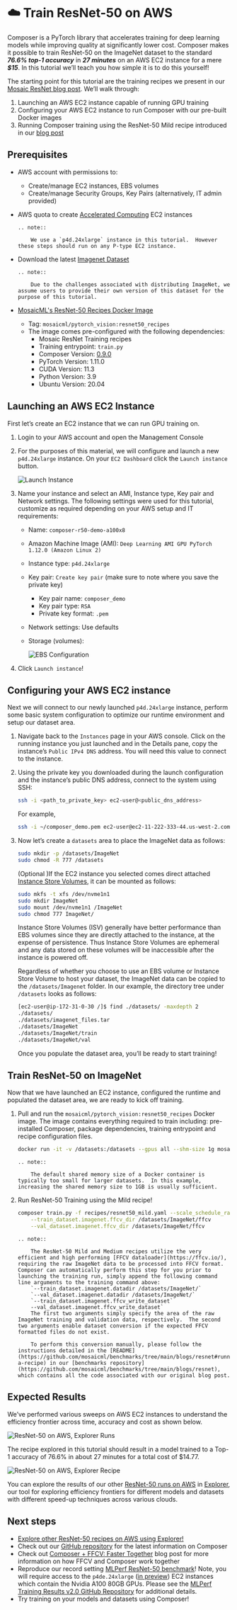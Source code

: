 # ☁️ Train ResNet-50 on AWS

Composer is a PyTorch library that accelerates training for deep learning models while improving quality at significantly lower cost.  Composer makes it possible to train ResNet-50 on the ImageNet dataset to the standard ***76.6% top-1 accuracy*** in ***27 minutes*** on an AWS EC2 instance for a mere ***$15***.  In this tutorial we’ll teach you how simple it is to do this yourself!

The starting point for this tutorial are the training recipes we present in our [Mosaic ResNet blog post](https://www.mosaicml.com/blog/mosaic-resnet).  We’ll walk through:

1. Launching an AWS EC2 instance capable of running GPU training
1. Configuring your AWS EC2 instance to run Composer with our pre-built Docker images
1. Running Composer training using the ResNet-50 Mild recipe introduced in our [blog post](https://www.mosaicml.com/blog/mosaic-resnet)

## Prerequisites

- AWS account with permissions to:
    - Create/manage EC2 instances, EBS volumes
    - Create/manage Security Groups, Key Pairs (alternatively, IT admin provided)
- AWS quota to create [Accelerated Computing](https://aws.amazon.com/ec2/instance-types/?trk=36c6da98-7b20-48fa-8225-4784bced9843&sc_channel=ps&sc_campaign=acquisition&sc_medium=ACQ-P|PS-GO|Brand|Desktop|SU|Compute|EC2|US|EN|Text&s_kwcid=AL!4422!3!536392622533!e!!g!!aws%20instance%20types&ef_id=CjwKCAjwi8iXBhBeEiwAKbUofUpKM9nHToU9fsBJKApR3ccQzKs3LxSJ97PKiW5SvFRFwW6BnYP5xxoCOTEQAvD_BwE:G:s&s_kwcid=AL!4422!3!536392622533!e!!g!!aws%20instance%20types#Accelerated_Computing) EC2 instances

    ```{eval-rst}
    .. note::

        We use a `p4d.24xlarge` instance in this tutorial.  However these steps should run on any P-type EC2 instance.

    ```

- Download the latest [Imagenet Dataset](http://www.image-net.org/)

    ```{eval-rst}
    .. note::

        Due to the challenges associated with distributing ImageNet, we assume users to provide their own version of this dataset for the purpose of this tutorial.

    ```

- [MosaicML's ResNet-50 Recipes Docker Image](https://hub.docker.com/r/mosaicml/pytorch_vision/tags)
    - Tag: `mosaicml/pytorch_vision:resnet50_recipes`
    - The image comes pre-configured with the following dependencies:
        - Mosaic ResNet Training recipes
        - Training entrypoint: `train.py`
        - Composer Version: [0.9.0](https://github.com/mosaicml/composer/tree/v0.9.0)
        - PyTorch Version: 1.11.0
        - CUDA Version: 11.3
        - Python Version: 3.9
        - Ubuntu Version: 20.04

## Launching an AWS EC2 Instance

First let’s create an EC2 instance that we can run GPU training on.

1. Login to your AWS account and open the Management Console
1. For the purposes of this material, we will configure and launch a new `p4d.24xlarge` instance.  On your `EC2 Dashboard` click the `Launch instance` button.

    ![Launch Instance](https://storage.googleapis.com/docs.mosaicml.com/images/tutorials/launch_instance.png)

1. Name your instance and select an AMI, Instance type, Key pair and Network settings.  The following settings were used for this tutorial, customize as required depending on your AWS setup and IT requirements:
    - Name: `composer-r50-demo-a100x8`
    - Amazon Machine Image (AMI): `Deep Learning AMI GPU PyTorch 1.12.0 (Amazon Linux 2)`
    - Instance type: `p4d.24xlarge`
    - Key pair: `Create key pair` (make sure to note where you save the private key)
        - Key pair name: `composer_demo`
        - Key pair type: `RSA`
        - Private key format: `.pem`
    - Network settings: Use defaults
    - Storage (volumes):

        ![EBS Configuration](https://storage.googleapis.com/docs.mosaicml.com/images/tutorials/configure_ebs.png)

1. Click `Launch instance`!

## Configuring your AWS EC2 instance

Next we will connect to our newly launched `p4d.24xlarge` instance, perform some basic system configuration to optimize our runtime environment and setup our dataset area.

1. Navigate back to the `Instances` page in your AWS console.  Click on the running instance you just launched and in the Details pane, copy the instance’s `Public IPv4 DNS` address.  You will need this value to connect to the instance.
1. Using the private key you downloaded during the launch configuration and the instance’s public DNS address, connect to the system using SSH:

    <!--pytest.mark.skip-->
    ```bash
    ssh -i <path_to_private_key> ec2-user@<public_dns_address>
    ```

    For example,

    <!--pytest.mark.skip-->
    ```bash
    ssh -i ~/composer_demo.pem ec2-user@ec2-11-222-333-44.us-west-2.compute.amazon.com
    ```

1. Now let’s create a `datasets` area to place the ImageNet data as follows:

    <!--pytest.mark.skip-->
    ```bash
    sudo mkdir -p /datasets/ImageNet
    sudo chmod -R 777 /datasets
    ```

    (Optional )If the EC2 instance you selected comes direct attached [Instance Store Volumes](https://docs.aws.amazon.com/AWSEC2/latest/UserGuide/add-instance-store-volumes.html), it can be mounted as follows:

    <!--pytest.mark.skip-->
    ```bash
    sudo mkfs -t xfs /dev/nvme1n1
    sudo mkdir ImageNet
    sudo mount /dev/nvme1n1 /ImageNet
    sudo chmod 777 ImageNet/
    ```

    Instance Store Volumes (ISV) generally have better performance than EBS volumes since they are directly attached to the instance, at the expense of persistence.  Thus Instance Store Volumes are ephemeral and any data stored on these volumes will be inaccessible after the instance is powered off.

    Regardless of whether you choose to use an EBS volume or Instance Store Volume to host your dataset, the ImageNet data can be copied to the `/datasets/Imagenet` folder.  In our example, the directory tree under `/datasets` looks as follows:

    <!--pytest.mark.skip-->
    ```bash
    [ec2-user@ip-172-31-0-30 /]$ find ./datasets/ -maxdepth 2
    ./datasets/
    ./datasets/imagenet_files.tar
    ./datasets/ImageNet
    ./datasets/ImageNet/train
    ./datasets/ImageNet/val
    ```

    Once you populate the dataset area, you’ll be ready to start training!

## Train ResNet-50 on ImageNet

Now that we have launched an EC2 instance, configured the runtime and populated the dataset area, we are ready to kick off training.

1. Pull and run the `mosaicml/pytorch_vision:resnet50_recipes` Docker image.  The image contains everything required to train including: pre-installed Composer, package dependencies, training entrypoint and recipe configuration files.

    <!--pytest.mark.skip-->
    ```bash
    docker run -it -v /datasets:/datasets --gpus all --shm-size 1g mosaicml/pytorch_vision:resnet50_recipes
    ```

    ```{eval-rst}
    .. note::

        The default shared memory size of a Docker container is typically too small for larger datasets.  In this example, increasing the shared memory size to 1GB is usually sufficient.

    ```

2. Run ResNet-50 Training using the Mild recipe!

    <!--pytest.mark.skip-->
    ```bash
    composer train.py -f recipes/resnet50_mild.yaml --scale_schedule_ratio 0.36 \
        --train_dataset.imagenet.ffcv_dir /datasets/ImageNet/ffcv                     \
        --val_dataset.imagenet.ffcv_dir /datasets/ImageNet/ffcv
    ```

    ```{eval-rst}
    .. note::

        The ResNet-50 Mild and Medium recipes utilize the very efficient and high performing [FFCV dataloader](https://ffcv.io/), requiring the raw ImageNet data to be processed into FFCV format.  Composer can automatically perform this step for you prior to launching the training run, simply append the following command line arguments to the training command above:
        `--train_dataset.imagenet.datadir /datasets/ImageNet/`
        `--val_dataset.imagenet.datadir /datasets/ImageNet/`
        `--train_dataset.imagenet.ffcv_write_dataset`
        --val_dataset.imagenet.ffcv_write_dataset`
        The first two arguments simply specify the area of the raw ImageNet training and validation data, respectively.  The second two arguments enable dataset conversion if the expected FFCV formatted files do not exist.

        To perform this conversion manually, please follow the instructions detailed in the [README](https://github.com/mosaicml/benchmarks/tree/main/blogs/resnet#running-a-recipe) in our [benchmarks repository](https://github.com/mosaicml/benchmarks/tree/main/blogs/resnet), which contains all the code associated with our original blog post.

    ```


## Expected Results

We’ve performed various sweeps on AWS EC2 instances to understand the efficiency frontier across time, accuracy and cost as shown below.

![ResNet-50 on AWS, Explorer Runs](https://storage.googleapis.com/docs.mosaicml.com/images/tutorials/r50_aws_explorer.png)

The recipe explored in this tutorial should result in a model trained to a Top-1 accuracy of 76.6% in about 27 minutes for a total cost of $14.77.

![ResNet-50 on AWS, Explorer Recipe](https://storage.googleapis.com/docs.mosaicml.com/images/tutorials/r50_aws_explorer_recipe.png)

You can explore the results of our other [ResNet-50 runs on AWS](https://explorer.mosaicml.com/imagenet?sortBy=costSameQuality&model=resnet50&cloud=aws&hardware=all&algorithms=all&baseline=r50_optimized_p4d&recipe=mosaicml_baseline&recipe=mosaicml_hot&recipe=mosaicml_medium&recipe=mosaicml_mild) in [Explorer](https://explorer.mosaicml.com/), our tool for exploring efficiency frontiers for different models and datasets with different speed-up techniques across various clouds.

## Next steps

- [Explore other ResNet-50 recipes on AWS using Explorer!](https://explorer.mosaicml.com/imagenet?sortBy=costSameQuality&model=resnet50&cloud=aws&hardware=all&algorithms=all&baseline=r50_optimized_p4d&recipe=mosaicml_baseline&recipe=mosaicml_hot&recipe=mosaicml_medium&recipe=mosaicml_mild)
- Check out our [GitHub repository](https://github.com/mosaicml/composer) for the latest information on Composer
- Check out [Composer + FFCV: Faster Together](https://www.mosaicml.com/blog/composer-ffcv-faster-together) blog post for more information on how FFCV and Composer work together
- Reproduce our record setting [MLPerf ResNet-50 benchmark](https://www.mosaicml.com/blog/mlperf-2022)!  Note, you will require access to the `p4de.24xlarge` ([in preview](https://aws.amazon.com/ec2/instance-types/?trk=36c6da98-7b20-48fa-8225-4784bced9843&sc_channel=ps&sc_campaign=acquisition&sc_medium=ACQ-P|PS-GO|Brand|Desktop|SU|Compute|EC2|US|EN|Text&s_kwcid=AL!4422!3!536392622533!e!!g!!aws%20instance%20types&ef_id=CjwKCAjwi8iXBhBeEiwAKbUofUpKM9nHToU9fsBJKApR3ccQzKs3LxSJ97PKiW5SvFRFwW6BnYP5xxoCOTEQAvD_BwE:G:s&s_kwcid=AL!4422!3!536392622533!e!!g!!aws%20instance%20types)) EC2 instances which contain the Nvidia A100 80GB GPUs.  Please see the [MLPerf Training Results v2.0 GitHub Repository](https://github.com/mlcommons/training_results_v2.0/tree/main/MosaicML) for additional details.
- Try training on your models and datasets using Composer!
